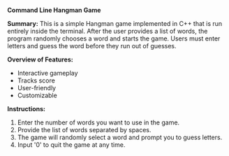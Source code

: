 **Command Line Hangman Game**

**Summary:**
This is a simple Hangman game implemented in C++ that is run entirely inside the terminal. After the user provides a list of words, the program randomly chooses a word and starts the game. Users must enter letters and guess the word before they run out of guesses. 

**Overview of Features:**
- Interactive gameplay
- Tracks score
- User-friendly
- Customizable

**Instructions:**
1) Enter the number of words you want to use in the game.
2) Provide the list of words separated by spaces.
3) The game will randomly select a word and prompt you to guess letters.
4) Input '0' to quit the game at any time.
